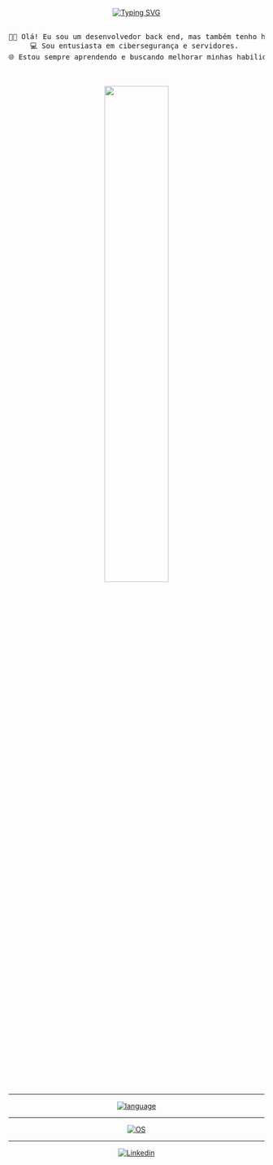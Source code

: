 <div align="center">

[![Typing SVG](https://readme-typing-svg.demolab.com?font=Fira+Code&size=22&pause=1000&color=ffffff&width=500&height=70&vCenter=true&multiline=true&lines=Olá!;Seja+Bem+-+Vindo(A)+ao+meu+Github!+🧐)](https://git.io/typing-svg)
<br><br>


<pre>
👨‍💻 Olá! Eu sou um desenvolvedor back end, mas também tenho habilidades em front end. 
💻 Sou entusiasta em cibersegurança e servidores. 
🌐 Estou sempre aprendendo e buscando melhorar minhas habilidades na área de tecnologia!
</pre>

<br><br>
<img src="https://i.pinimg.com/originals/b0/98/33/b09833472bdae26a0b637ea79fadd09e.gif" style="border-radius: 10px;" width="50%"/>
<br><br>

---

[![language](https://skillicons.dev/icons?i=html,css,js,nodejs,python,php,mysql,selenium)](https://skillicons.dev)

---

<!-- Start Generation Here -->
[![OS](https://skillicons.dev/icons?i=linux,windows)](https://skillicons.dev)
<!-- End Generation Here -->

---

[![Linkedin](https://skillicons.dev/icons?i=linkedin)](https://www.linkedin.com/in/miguel-batista-pinotti-839657266/)
</div>
